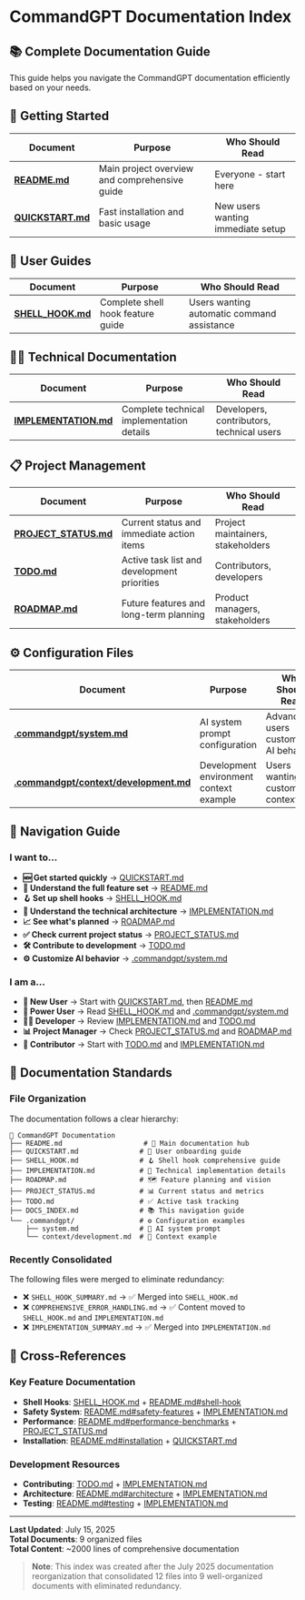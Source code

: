 # CommandGPT Documentation Index

## 📚 **Complete Documentation Guide**

This guide helps you navigate the CommandGPT documentation efficiently based on your needs.

## 🚀 **Getting Started**

| Document | Purpose | Who Should Read |
|----------|---------|-----------------|
| **[README.md](README.md)** | Main project overview and comprehensive guide | Everyone - start here |
| **[QUICKSTART.md](QUICKSTART.md)** | Fast installation and basic usage | New users wanting immediate setup |

## 🔧 **User Guides**

| Document | Purpose | Who Should Read |
|----------|---------|-----------------|
| **[SHELL_HOOK.md](SHELL_HOOK.md)** | Complete shell hook feature guide | Users wanting automatic command assistance |

## 👨‍💻 **Technical Documentation**

| Document | Purpose | Who Should Read |
|----------|---------|-----------------|
| **[IMPLEMENTATION.md](IMPLEMENTATION.md)** | Complete technical implementation details | Developers, contributors, technical users |

## 📋 **Project Management**

| Document | Purpose | Who Should Read |
|----------|---------|-----------------|
| **[PROJECT_STATUS.md](PROJECT_STATUS.md)** | Current status and immediate action items | Project maintainers, stakeholders |
| **[TODO.md](TODO.md)** | Active task list and development priorities | Contributors, developers |
| **[ROADMAP.md](ROADMAP.md)** | Future features and long-term planning | Product managers, stakeholders |

## ⚙️ **Configuration Files**

| Document | Purpose | Who Should Read |
|----------|---------|-----------------|
| **[.commandgpt/system.md](.commandgpt/system.md)** | AI system prompt configuration | Advanced users customizing AI behavior |
| **[.commandgpt/context/development.md](.commandgpt/context/development.md)** | Development environment context example | Users wanting to customize context |

## 🧭 **Navigation Guide**

### **I want to...**

- **🆕 Get started quickly** → [QUICKSTART.md](QUICKSTART.md)
- **📖 Understand the full feature set** → [README.md](README.md)
- **🪝 Set up shell hooks** → [SHELL_HOOK.md](SHELL_HOOK.md)
- **🔧 Understand the technical architecture** → [IMPLEMENTATION.md](IMPLEMENTATION.md)
- **📈 See what's planned** → [ROADMAP.md](ROADMAP.md)
- **✅ Check current project status** → [PROJECT_STATUS.md](PROJECT_STATUS.md)
- **🛠️ Contribute to development** → [TODO.md](TODO.md)
- **⚙️ Customize AI behavior** → [.commandgpt/system.md](.commandgpt/system.md)

### **I am a...**

- **👤 New User** → Start with [QUICKSTART.md](QUICKSTART.md), then [README.md](README.md)
- **🔧 Power User** → Read [SHELL_HOOK.md](SHELL_HOOK.md) and [.commandgpt/system.md](.commandgpt/system.md)
- **👨‍💻 Developer** → Review [IMPLEMENTATION.md](IMPLEMENTATION.md) and [TODO.md](TODO.md)
- **📊 Project Manager** → Check [PROJECT_STATUS.md](PROJECT_STATUS.md) and [ROADMAP.md](ROADMAP.md)
- **🤝 Contributor** → Start with [TODO.md](TODO.md) and [IMPLEMENTATION.md](IMPLEMENTATION.md)

## 📏 **Documentation Standards**

### **File Organization**

The documentation follows a clear hierarchy:

```text
📁 CommandGPT Documentation
├── README.md                    # 📖 Main documentation hub
├── QUICKSTART.md               # 🚀 User onboarding guide
├── SHELL_HOOK.md               # 🪝 Shell hook comprehensive guide
├── IMPLEMENTATION.md           # 🔧 Technical implementation details
├── ROADMAP.md                  # 🗺️ Feature planning and vision
├── PROJECT_STATUS.md           # 📊 Current status and metrics
├── TODO.md                     # ✅ Active task tracking
├── DOCS_INDEX.md               # 📚 This navigation guide
└── .commandgpt/                # ⚙️ Configuration examples
    ├── system.md               # 🤖 AI system prompt
    └── context/development.md  # 📝 Context example
```

### **Recently Consolidated**

The following files were merged to eliminate redundancy:

- ❌ `SHELL_HOOK_SUMMARY.md` → ✅ Merged into `SHELL_HOOK.md`
- ❌ `COMPREHENSIVE_ERROR_HANDLING.md` → ✅ Content moved to `SHELL_HOOK.md` and `IMPLEMENTATION.md`
- ❌ `IMPLEMENTATION_SUMMARY.md` → ✅ Merged into `IMPLEMENTATION.md`

## 🔗 **Cross-References**

### **Key Feature Documentation**

- **Shell Hooks**: [SHELL_HOOK.md](SHELL_HOOK.md) + [README.md#shell-hook](README.md#shell-hook---intelligent-auto-fallback)
- **Safety System**: [README.md#safety-features](README.md#safety-features) + [IMPLEMENTATION.md](IMPLEMENTATION.md)
- **Performance**: [README.md#performance-benchmarks](README.md#performance-benchmarks) + [PROJECT_STATUS.md](PROJECT_STATUS.md)
- **Installation**: [README.md#installation](README.md#installation) + [QUICKSTART.md](QUICKSTART.md)

### **Development Resources**

- **Contributing**: [TODO.md](TODO.md) + [IMPLEMENTATION.md](IMPLEMENTATION.md)
- **Architecture**: [README.md#architecture](README.md#architecture) + [IMPLEMENTATION.md](IMPLEMENTATION.md)
- **Testing**: [README.md#testing](README.md#testing) + [IMPLEMENTATION.md](IMPLEMENTATION.md)

---

**Last Updated**: July 15, 2025  
**Total Documents**: 9 organized files  
**Total Content**: ~2000 lines of comprehensive documentation

> **Note**: This index was created after the July 2025 documentation reorganization that consolidated 12 files into 9 well-organized documents with eliminated redundancy.
